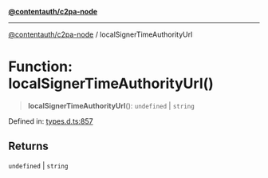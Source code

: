 [**@contentauth/c2pa-node**](../README.md)

***

[@contentauth/c2pa-node](../README.md) / localSignerTimeAuthorityUrl

# Function: localSignerTimeAuthorityUrl()

> **localSignerTimeAuthorityUrl**(): `undefined` \| `string`

Defined in: [types.d.ts:857](https://github.com/contentauth/c2pa-node-v2/blob/c336e36bb30fc393837615821d0e64cbfdcdeea6/js-src/types.d.ts#L857)

## Returns

`undefined` \| `string`
